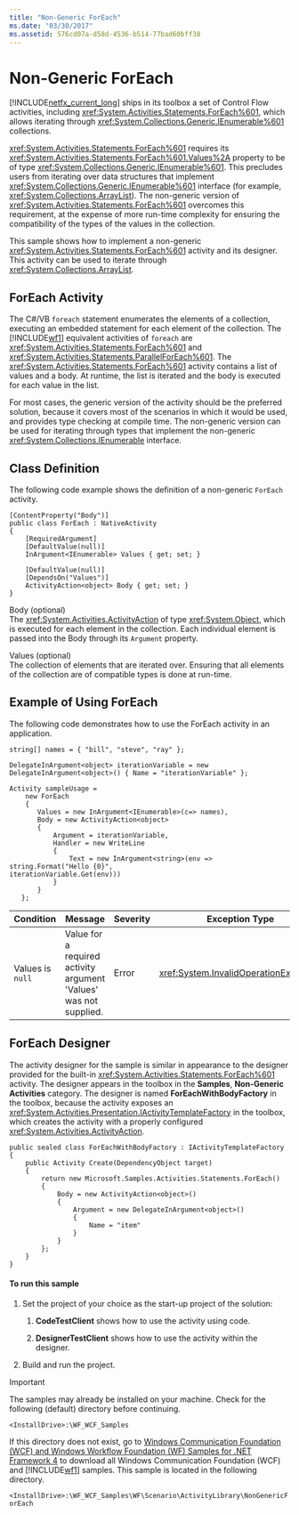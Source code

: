 ```yaml
---
title: "Non-Generic ForEach"
ms.date: "03/30/2017"
ms.assetid: 576cd07a-d58d-4536-b514-77bad60bff38
---
```

# Non-Generic ForEach
[!INCLUDE[netfx_current_long](../../../../includes/netfx-current-long-md.md)] ships in its toolbox a set of Control Flow activities, including <xref:System.Activities.Statements.ForEach%601>, which allows iterating through <xref:System.Collections.Generic.IEnumerable%601> collections.  
  
 <xref:System.Activities.Statements.ForEach%601> requires its <xref:System.Activities.Statements.ForEach%601.Values%2A> property to be of type <xref:System.Collections.Generic.IEnumerable%601>. This precludes users from iterating over data structures that implement <xref:System.Collections.Generic.IEnumerable%601> interface (for example, <xref:System.Collections.ArrayList>). The non-generic version of <xref:System.Activities.Statements.ForEach%601> overcomes this requirement, at the expense of more run-time complexity for ensuring the compatibility of the types of the values in the collection.  
  
 This sample shows how to implement a non-generic <xref:System.Activities.Statements.ForEach%601> activity and its designer. This activity can be used to iterate through <xref:System.Collections.ArrayList>.  
  
## ForEach Activity  
 The C#/VB `foreach` statement enumerates the elements of a collection, executing an embedded statement for each element of the collection. The [!INCLUDE[wf1](../../../../includes/wf1-md.md)] equivalent activities of `foreach` are <xref:System.Activities.Statements.ForEach%601> and <xref:System.Activities.Statements.ParallelForEach%601>. The <xref:System.Activities.Statements.ForEach%601> activity contains a list of values and a body. At runtime, the list is iterated and the body is executed for each value in the list.  
  
 For most cases, the generic version of the activity should be the preferred solution, because it covers most of the scenarios in which it would be used, and provides type checking at compile time. The non-generic version can be used for iterating through types that implement the non-generic <xref:System.Collections.IEnumerable> interface.  
  
## Class Definition  
 The following code example shows the definition of a non-generic `ForEach` activity.  
  
```  
[ContentProperty("Body")]  
public class ForEach : NativeActivity  
{  
    [RequiredArgument]  
    [DefaultValue(null)]  
    InArgument<IEnumerable> Values { get; set; }  
  
    [DefaultValue(null)]  
    [DependsOn("Values")]  
    ActivityAction<object> Body { get; set; }   
}  
```  
  
 Body (optional)  
 The <xref:System.Activities.ActivityAction> of type <xref:System.Object>, which is executed for each element in the collection. Each individual element is passed into the Body through its `Argument` property.  
  
 Values (optional)  
 The collection of elements that are iterated over. Ensuring that all elements of the collection are of compatible types is done at run-time.  
  
## Example of Using ForEach  
 The following code demonstrates how to use the ForEach activity in an application.  
  
```  
string[] names = { "bill", "steve", "ray" };  
  
DelegateInArgument<object> iterationVariable = new DelegateInArgument<object>() { Name = "iterationVariable" };  
  
Activity sampleUsage =  
    new ForEach  
    {  
       Values = new InArgument<IEnumerable>(c=> names),  
       Body = new ActivityAction<object>   
       {                          
           Argument = iterationVariable,  
           Handler = new WriteLine  
           {  
               Text = new InArgument<string>(env => string.Format("Hello {0}",                                                               iterationVariable.Get(env)))  
           }  
       }  
   };  
```  
  
|Condition|Message|Severity|Exception Type|  
|---------------|-------------|--------------|--------------------|  
|Values is `null`|Value for a required activity argument 'Values' was not supplied.|Error|<xref:System.InvalidOperationException>|  
  
## ForEach Designer  
 The activity designer for the sample is similar in appearance to the designer provided for the built-in <xref:System.Activities.Statements.ForEach%601> activity. The designer appears in the toolbox in the **Samples**, **Non-Generic Activities** category. The designer is named **ForEachWithBodyFactory** in the toolbox, because the activity exposes an <xref:System.Activities.Presentation.IActivityTemplateFactory> in the toolbox, which creates the activity with a properly configured <xref:System.Activities.ActivityAction>.  
  
```  
public sealed class ForEachWithBodyFactory : IActivityTemplateFactory  
{  
    public Activity Create(DependencyObject target)  
    {  
        return new Microsoft.Samples.Activities.Statements.ForEach()  
        {  
            Body = new ActivityAction<object>()  
            {  
                Argument = new DelegateInArgument<object>()  
                {  
                    Name = "item"  
                }  
            }  
        };  
    }  
}  
```  
  
#### To run this sample  
  
1.  Set the project of your choice as the start-up project of the solution:  
  
    1.  **CodeTestClient** shows how to use the activity using code.  
  
    2.  **DesignerTestClient** shows how to use the activity within the designer.  
  
2.  Build and run the project.  
  
> [!IMPORTANT]
>  The samples may already be installed on your machine. Check for the following (default) directory before continuing.  
>   
>  `<InstallDrive>:\WF_WCF_Samples`  
>   
>  If this directory does not exist, go to [Windows Communication Foundation (WCF) and Windows Workflow Foundation (WF) Samples for .NET Framework 4](https://go.microsoft.com/fwlink/?LinkId=150780) to download all Windows Communication Foundation (WCF) and [!INCLUDE[wf1](../../../../includes/wf1-md.md)] samples. This sample is located in the following directory.  
>   
>  `<InstallDrive>:\WF_WCF_Samples\WF\Scenario\ActivityLibrary\NonGenericForEach`
